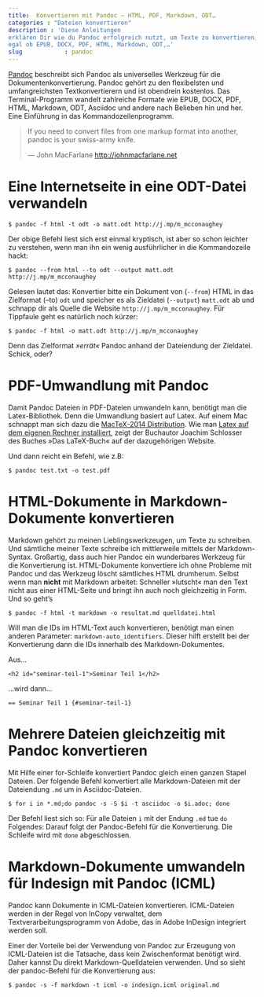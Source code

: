 ```yaml
---
title:  Konvertieren mit Pandoc – HTML, PDF, Markdown, ODT…
categories : "Dateien konvertieren"
description : 'Diese Anleitungen
erklären Dir wie du Pandoc erfolgreich nutzt, um Texte zu konvertieren,
egal ob EPUB, DOCX, PDF, HTML, Markdown, ODT,…'
slug            : pandoc
---
```

[Pandoc](http://johnmacfarlane.net/pandoc/) beschreibt sich Pandoc als
universelles Werkzeug für die Dokumentenkonvertierung. Pandoc gehört zu
den flexibelsten und umfangreichsten Textkonvertierern und ist obendrein
kostenlos. Das Terminal-Programm wandelt zahlreiche Formate wie EPUB,
DOCX, PDF, HTML, Markdown, ODT, Asciidoc und andere nach Belieben hin
und her. Eine Einführung in das Kommandozeilenprogramm.

> If you need to convert files from one markup format into another,
> pandoc is your swiss-army knife.
> 
> —  John MacFarlane http://johnmacfarlane.net 

# Eine Internetseite in eine ODT-Datei verwandeln

    $ pandoc -f html -t odt -o matt.odt http://j.mp/m_mcconaughey

Der obige Befehl liest sich erst einmal kryptisch, ist aber so schon
leichter zu verstehen, wenn man ihn ein wenig ausführlicher in die
Kommandozeile
    hackt:

    $ pandoc --from html --to odt --output matt.odt http://j.mp/m_mcconaughey

Gelesen lautet das: Konvertier bitte ein Dokument von (`--from`) HTML in
das Zielformat (–to) `odt` und speicher es als Zieldatei (`--output`)
`matt.odt` ab und schnapp dir als Quelle die Website
`http://j.mp/m_mcconaughey`. Für Tippfaule geht es natürlich noch
kürzer:

    $ pandoc -f html -o matt.odt http://j.mp/m_mcconaughey

Denn das Zielformat *»errät«* Pandoc anhand der Dateiendung der
Zieldatei. Schick, oder?

# PDF-Umwandlung mit Pandoc

Damit Pandoc Dateien in PDF-Dateien umwandeln kann, benötigt man die
Latex-Bibliothek. Denn die Umwandlung basiert auf Latex. Auf einem Mac
schnappt man sich dazu die [MacTeX-2014
Distribution](https://tug.org/mactex/). Wie man [Latex auf dem eigenen
Rechner
installiert](http://www.latexbuch.de/latex-apple-mac-os-x-installieren/),
zeigt der Buchautor Joachim Schlosser des Buches »Das LaTeX-Buch« auf
der dazugehörigen Website.

Und dann reicht ein Befehl, wie z.B:

    $ pandoc test.txt -o test.pdf

# HTML-Dokumente in Markdown-Dokumente konvertieren

Markdown gehört zu meinen Lieblingswerkzeugen, um Texte zu schreiben.
Und sämtliche meiner Texte schreibe ich mittlerweile mittels der
Markdown-Syntax. Großartig, dass auch hier Pandoc ein wunderbares
Werkzeug für die Konvertierung ist. HTML-Dokumente konvertiere ich ohne
Probleme mit Pandoc und das Werkzeug löscht sämtliches HTML drumherum.
Selbst wenn man **nicht** mit Markdown arbeitet: Schneller »lutscht« man
den Text nicht aus einer HTML-Seite und bringt ihn auch noch
gleichzeitig in Form. Und so geht’s

    $ pandoc -f html -t markdown -o resultat.md quelldatei.html

Will man die IDs im HTML-Text auch konvertieren, benötigt man einen
anderen Parameter: `markdown-auto_identifiers`. Dieser hilft erstellt
bei der Konvertierung dann die IDs innerhalb des Markdown-Dokumentes.

Aus…

    <h2 id="seminar-teil-1">Seminar Teil 1</h2>

…wird dann…

    == Seminar Teil 1 {#seminar-teil-1}

# Mehrere Dateien gleichzeitig mit Pandoc konvertieren

Mit Hilfe einer for-Schleife konvertiert Pandoc gleich einen ganzen
Stapel Dateien. Der folgende Befehl konvertiert alle Markdown-Dateien
mit der Dateiendung `.md` um in Asciidoc-Dateien.

    $ for i in *.md;do pandoc -s -S $i -t asciidoc -o $i.adoc; done

Der Befehl liest sich so: Für alle Dateien `i` mit der Endung `.md` tue
`do` Folgendes: Darauf folgt der Pandoc-Befehl für die Konvertierung.
Die Schleife wird mit `done` abgeschlossen.

# Markdown-Dokumente umwandeln für Indesign mit Pandoc (ICML)

Pandoc kann Dokumente in ICML-Dateien konvertieren. ICML-Dateien werden
in der Regel von InCopy verwaltet, dem Textverarbeitungsprogramm von
Adobe, das in Adobe InDesign integriert werden soll.

Einer der Vorteile bei der Verwendung von Pandoc zur Erzeugung von
ICML-Dateien ist die Tatsache, dass kein Zwischenformat benötigt wird.
Daher kannst Du direkt Markdown-Quelldateien verwenden. Und so sieht der
pandoc-Befehl für die Konvertierung aus:

    $ pandoc -s -f markdown -t icml -o indesign.icml original.md
